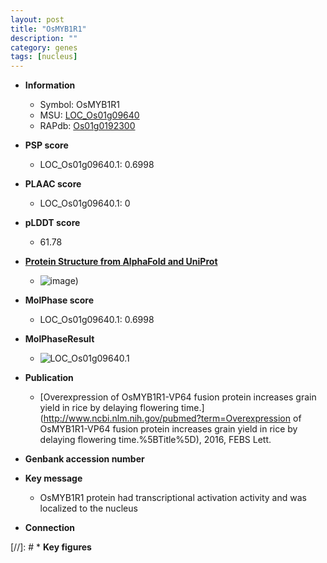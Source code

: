 ```yaml
---
layout: post
title: "OsMYB1R1"
description: ""
category: genes
tags: [nucleus]
---
```


* **Information**  
    + Symbol: OsMYB1R1  
    + MSU: [LOC_Os01g09640](http://rice.plantbiology.msu.edu/cgi-bin/ORF_infopage.cgi?orf=LOC_Os01g09640)  
    + RAPdb: [Os01g0192300](http://rapdb.dna.affrc.go.jp/viewer/gbrowse_details/irgsp1?name=Os01g0192300)  

* **PSP score**  
    + LOC_Os01g09640.1: 0.6998 

* **PLAAC score**  
    + LOC_Os01g09640.1: 0 

* **pLDDT score**
    + 61.78

* **[Protein Structure from AlphaFold and UniProt](https://www.uniprot.org/uniprotkb/Q5SNG6/entry#structure)**
    + ![image](https://ricepsp.github.io/images/Q5/AF-Q5SNG6-F1.png))

* **MolPhase score**
    + LOC_Os01g09640.1: 0.6998

* **MolPhaseResult**
    + ![LOC_Os01g09640.1](https://ricepsp.github.io/pictures/LOC_Os01g/LOC_Os01g09640.1.png)

* **Publication**  
    + [Overexpression of OsMYB1R1-VP64 fusion protein increases grain yield in rice by delaying flowering time.](http://www.ncbi.nlm.nih.gov/pubmed?term=Overexpression of OsMYB1R1-VP64 fusion protein increases grain yield in rice by delaying flowering time.%5BTitle%5D), 2016, FEBS Lett.

* **Genbank accession number**  

* **Key message**  
    + OsMYB1R1 protein had transcriptional activation activity and was localized to the nucleus

* **Connection**  

[//]: # * **Key figures**  


